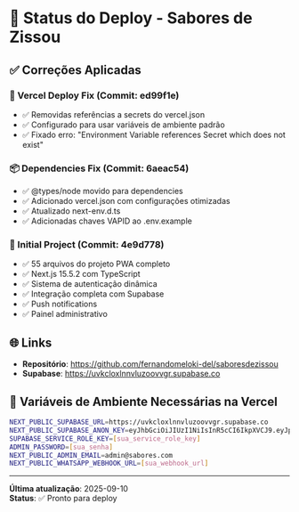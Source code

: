 # 🎯 Status do Deploy - Sabores de Zissou

## ✅ Correções Aplicadas

### 🔧 Vercel Deploy Fix (Commit: ed99f1e)
- ✅ Removidas referências a secrets do vercel.json
- ✅ Configurado para usar variáveis de ambiente padrão
- ✅ Fixado erro: "Environment Variable references Secret which does not exist"

### 📦 Dependencies Fix (Commit: 6aeac54)  
- ✅ @types/node movido para dependencies
- ✅ Adicionado vercel.json com configurações otimizadas
- ✅ Atualizado next-env.d.ts
- ✅ Adicionadas chaves VAPID ao .env.example

### 🚀 Initial Project (Commit: 4e9d778)
- ✅ 55 arquivos do projeto PWA completo
- ✅ Next.js 15.5.2 com TypeScript
- ✅ Sistema de autenticação dinâmica
- ✅ Integração completa com Supabase
- ✅ Push notifications
- ✅ Painel administrativo

## 🌐 Links
- **Repositório**: https://github.com/fernandomeloki-del/saboresdezissou
- **Supabase**: https://uvkcloxlnnvluzoovvgr.supabase.co

## 📝 Variáveis de Ambiente Necessárias na Vercel
```bash
NEXT_PUBLIC_SUPABASE_URL=https://uvkcloxlnnvluzoovvgr.supabase.co
NEXT_PUBLIC_SUPABASE_ANON_KEY=eyJhbGciOiJIUzI1NiIsInR5cCI6IkpXVCJ9.eyJpc3MiOiJzdXBhYmFzZSIsInJlZiI6InV2a2Nsb3hsbm52bHV6b292dmdyIiwicm9sZSI6ImFub24iLCJpYXQiOjE3NTc1MjkwODYsImV4cCI6MjA3MzEwNTA4Nn0.84yIRnK9vbjyFtS93eEmLQBJPb1CQqYjTioAMjBG2PM
SUPABASE_SERVICE_ROLE_KEY=[sua_service_role_key]
ADMIN_PASSWORD=[sua_senha]
NEXT_PUBLIC_ADMIN_EMAIL=admin@sabores.com
NEXT_PUBLIC_WHATSAPP_WEBHOOK_URL=[sua_webhook_url]
```

---
**Última atualização**: 2025-09-10  
**Status**: ✅ Pronto para deploy